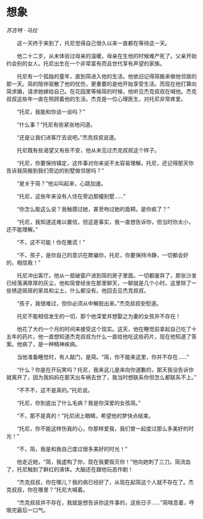 # 想象

*苏吉特 · 马拉*

　　这一天终于来到了，托尼觉得自己很久以来一直都在等待这一天。

　　他二十二岁，从未体验过母亲的温暖，母亲在生他的时候难产死了。父亲开始约会别的女人。托尼出生在一个非常富有而且世代享有声望的家族。

　　托尼有一个孤独的童年，直到简进入他的生活。他依旧记得简搬来做他邻居的那一天。简的陪伴驱散了他的忧伤，更重要的是他开始享受生活。而现在他打算向简求婚，请求她嫁给自己。在花园里等候简的时候，他听见杰克叔叔在喊他。杰克叔叔这些年一直在照顾着他的生活。杰克是一位心理医生，对托尼非常疼爱。

　　“托尼，我能和你谈一谈吗？”

　　“什么事？”托尼有些紧张地问道。

　　“还是让我们进客厅去说吧。”杰克叔叔说道。

　　托尼既有些渴望又有些不安，他从未见过杰克叔叔这个样子。

　　“托尼，你要保持镇定，这件事对你来说不太容易理解。托尼，还记得那天你告诉我简搬到我们旁边的别墅做邻居吗？”

　　“是关于简？”他尖叫起来，心跳加速。

　　“托尼，这些年来没有人住在旁边那幢别墅……”

　　“你怎么能这么说？我触摸过她，甚至吻过她的面颊。是你疯了？”

　　“托尼，我知道这难以置信，但这是事实，我一直想告诉你，但当时你太小，还不能理解。”

　　“不，这不可能！你在撒谎！”

　　“不，孩子，是你自己的意识在欺骗你，托尼，你要保持冷静，一切都会好的，相信我！”

　　托尼冲出客厅。他从一扇破窗户进到简的房子里面。一切都废弃了，那张沙发已经落满厚厚的灰尘，他和简曾经坐在那里聊天，一聊就是几个小时。这里除了一些锈迹斑斑的家具和尘土，什么都没有。他回去见杰克叔叔。

　　“孩子，我很难过，但你必须从中解脱出来。”杰克叔叔安慰道。

　　托尼不能相信发生的一切，那个他深爱并想娶之为妻的女孩并不存在！

　　他花了大约一个月的时间来接受这个现实。这天，他在睡觉前拿起自己吃了十五年的药片。他一直想知道杰克叔叔为什么一直给他吃这些药片，现在他知道了答案。他病了，是一种精神疾病。

　　当他准备睡觉时，有人敲门，是简。“简，你不能来这里，你并不存在……”

　　“什么？你是在开玩笑吗？托尼，我来这儿是来向你道歉的，那天我没告诉你就离开了，因为我妈妈在那天出车祸去世了，我当时想联系你但怎么都联系不上。”

　　“不不不，这不是真的。”托尼说。

　　“托尼，你到底出了什么毛病？我是你深爱的女孩简。”

　　“不，那不是真的！”托尼闭上眼睛，希望他的梦快点结束。

　　“托尼，你不能这样伤我的心，你那样爱我，我们曾一起度过那么多美好的时光！”

　　“不，简，我是和我自己度过很多美好的时光！”

　　他走近她，“简，我虚构了你，现在我要毁灭你！”他向她刺了三刀。简流血了，托尼触到了鲜红的液体。大脑还在跟他玩恶作剧！

　　“杰克叔叔，你在哪儿？我的病已经好了，从现在起简这个人就不存在了。杰克叔叔，你在哪里？”托尼大喊着。

　　“杰克叔叔并不存在，我就是想告诉你这件事的，这些日子……”简喘息着，呼吸完最后一口气。